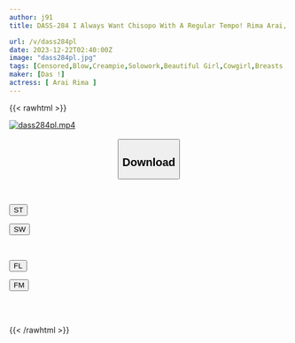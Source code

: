 ```yaml
---
author: j91
title: DASS-284 I Always Want Chisopo With A Regular Tempo! Rima Arai, A Hip-shaking Gal Who Stirs Up Her Pussy With A Certain Rhythm And Reaches An Irresistible Climax

url: /v/dass284pl
date: 2023-12-22T02:40:00Z
image: "dass284pl.jpg"
tags: [Censored,Blow,Creampie,Solowork,Beautiful Girl,Cowgirl,Breasts	 ]
maker: [Das !]
actress: [ Arai Rima ]
---
```



{{< rawhtml >}}

<div class="video" data-videoid="g91ZPgZrB7TBmg">
    <a href="javascript:;">
        <img src="/v/dass284pl/dass284pl.jpg" width="WIDTH" height="HEIGHT" alt="dass284pl.mp4" loading="lazy">
    </a>
</div>

<script type="text/javascript" src="https://j91.asia/asset/on-demand-st.js"></script>

<br>
  <link rel="stylesheet" href="https://j91.asia/asset/bs5.css">
  
  <center>
  <button class="btn btn-primary" type="button" data-bs-toggle="collapse" data-bs-target=".multi-collapse" aria-expanded="false" aria-controls="multiCollapseExample1 multiCollapseExample2"><h2>Download</h2></button></center>
</p>
<div class="row">
  <div class="col">
    <div class="collapse multi-collapse" id="multiCollapseExample1">
      <div class="card card-body">
	      	      <br>
<div class="buttons">  
<p><a href="https://streamtape.to/v/g91ZPgZrB7TBmg" target="_blank"><button class="btn-hover color-3"><i class="fa fa-download"></i> ST</button></a></p>
<p><a href="https://flaswish.com/g05ip4o4eent" target="_blank"><button class="btn-hover color-2"><i class="fa fa-download"></i> SW</button></a></p></div>
    </div>
  </div>
</div>
  <div class="col">
    <div class="collapse multi-collapse" id="multiCollapseExample2">
      <div class="card card-body">
	      <br>
<div class="buttons">
<p><a href="https://filelions.site/f/x7rk83z3usn7" target="_blank"><button class="btn-hover color-9"><i class="fa fa-download"></i> FL</button></a></p>
<p><a href="https://filemoon.sx/d/k5dl3yqc3icj" target="_blank"><button class="btn-hover color-8"><i class="fa fa-download"></i> FM</button></a></p></div>
<br><br>
      </div>
    </div>
  </div>
</div>

{{< /rawhtml >}}